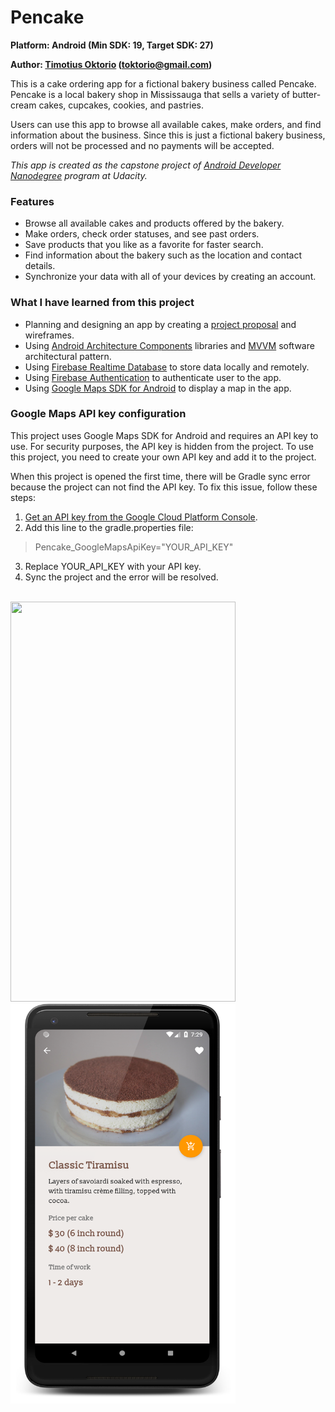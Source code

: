 # Pencake

**Platform: Android (Min SDK: 19, Target SDK: 27)**

**Author: [Timotius Oktorio](https://ca.linkedin.com/in/timotiusoktorio "LinkedIn Profile") (toktorio@gmail.com)**

This is a cake ordering app for a fictional bakery business called Pencake. Pencake is a local bakery shop in Mississauga that sells a variety of butter-cream cakes, cupcakes, cookies, and pastries.

Users can use this app to browse all available cakes, make orders, and find information about the business. Since this is just a fictional bakery business, orders will not be processed and no payments will be accepted. 

*This app is created as the capstone project of [Android Developer Nanodegree](https://www.udacity.com/course/android-developer-nanodegree-by-google--nd801) program at Udacity.*

### Features
- Browse all available cakes and products offered by the bakery.
- Make orders, check order statuses, and see past orders.
- Save products that you like as a favorite for faster search.
- Find information about the bakery such as the location and contact details.
- Synchronize your data with all of your devices by creating an account.

### What I have learned from this project
- Planning and designing an app by creating a [project proposal](https://docs.google.com/document/d/1TD7zecP-zy1By4kKYzhgaODuWo82AX75aho6cWg37x8/edit?usp=sharing) and wireframes.
- Using [Android Architecture Components](https://developer.android.com/topic/libraries/architecture/) libraries and [MVVM](https://en.wikipedia.org/wiki/Model%E2%80%93view%E2%80%93viewmodel) software architectural pattern.
- Using [Firebase Realtime Database](https://firebase.google.com/docs/database/) to store data locally and remotely.
- Using [Firebase Authentication](https://firebase.google.com/docs/auth/) to authenticate user to the app.
- Using [Google Maps SDK for Android](https://developers.google.com/maps/documentation/android-sdk/intro) to display a map in the app.

### Google Maps API key configuration
This project uses Google Maps SDK for Android and requires an API key to use. For security purposes, the API key is hidden from the project. To use this project, you need to create your own API key and add it to the project.

When this project is opened the first time, there will be Gradle sync error because the project can not find the API key. To fix this issue, follow these steps:

1. [Get an API key from the Google Cloud Platform Console](https://developers.google.com/maps/documentation/android-sdk/signup).
2. Add this line to the gradle.properties file:
> Pencake_GoogleMapsApiKey="YOUR_API_KEY"
3. Replace YOUR_API_KEY with your API key.
4. Sync the project and the error will be resolved.

<br><img src="screenshots/screenshot_1.png" width="360" height="640" /> <img src="screenshots/screenshot_2.png" width="360" height="640" />